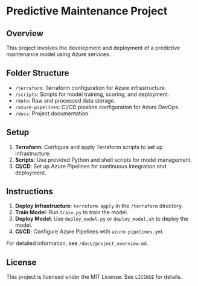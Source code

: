 # Predictive Maintenance Project

## Overview

This project involves the development and deployment of a predictive maintenance model using Azure services.

## Folder Structure

- `/terraform`: Terraform configuration for Azure infrastructure.
- `/scripts`: Scripts for model training, scoring, and deployment.
- `/data`: Raw and processed data storage.
- `/azure-pipelines`: CI/CD pipeline configuration for Azure DevOps.
- `/docs`: Project documentation.

## Setup

1. **Terraform**: Configure and apply Terraform scripts to set up infrastructure.
2. **Scripts**: Use provided Python and shell scripts for model management.
3. **CI/CD**: Set up Azure Pipelines for continuous integration and deployment.

## Instructions

1. **Deploy Infrastructure**: `terraform apply` in the `/terraform` directory.
2. **Train Model**: Run `train.py` to train the model.
3. **Deploy Model**: Use `deploy_model.py` or `deploy_model.sh` to deploy the model.
4. **CI/CD**: Configure Azure Pipelines with `azure-pipelines.yml`.

For detailed information, see `/docs/project_overview.md`.

## License

This project is licensed under the MIT License. See `LICENSE` for details.
